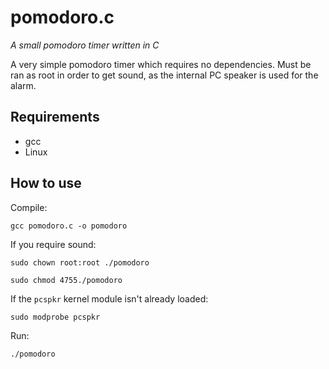 # pomodoro.c
*A small pomodoro timer written in C*

A very simple pomodoro timer which requires no dependencies. Must be ran as root in order to get sound, as the internal PC speaker is used for the alarm.

## Requirements 
* gcc
* Linux

## How to use 
Compile:

`gcc pomodoro.c -o pomodoro`

If you require sound:

`sudo chown root:root ./pomodoro`

`sudo chmod 4755./pomodoro`

If the `pcspkr` kernel module isn't already loaded:

`sudo modprobe pcspkr`

Run:

`./pomodoro`

